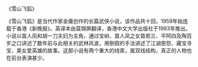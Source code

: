 《雪山飞狐》

《雪山飞狐》是当代作家金庸创作的长篇武侠小说，该作品共十回，1959年始连载于香港《新晚报》。英译本由莫锦屏翻译，香港中文大学出版社于1993年推出。 小说以苗人凤和胡一刀夫妇为主角，通过宝树、苗人凤之女苗若兰、平阿四及陶百岁之口讲述了数年前与此相关的武林风波，用倒叙的手法讲述了江湖恩怨、藏宝寻宝、美女爱英雄的故事。这部小说有两个重大的线索，属双线结构，真正的人物也在前台表演甚少。 
